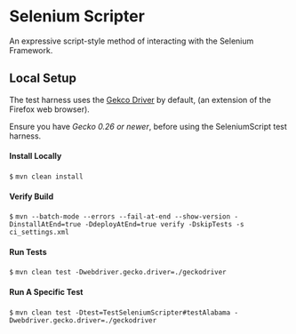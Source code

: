 # Selenium Scripter

An expressive script-style method of interacting with the Selenium Framework.

## Local Setup

The test harness uses the [Gekco Driver](https://github.com/mozilla/geckodriver/releases) by default, (an extension of the Firefox web browser).

Ensure you have _Gecko 0.26 or newer_, before using the SeleniumScript test harness.

#### Install Locally
`$` `mvn clean install`

#### Verify Build

`$` `mvn --batch-mode --errors --fail-at-end --show-version -DinstallAtEnd=true -DdeployAtEnd=true verify -DskipTests -s ci_settings.xml`

#### Run Tests

`$` `mvn clean test -Dwebdriver.gecko.driver=./geckodriver`

#### Run A Specific Test

`$` `mvn clean test -Dtest=TestSeleniumScripter#testAlabama -Dwebdriver.gecko.driver=./geckodriver`

